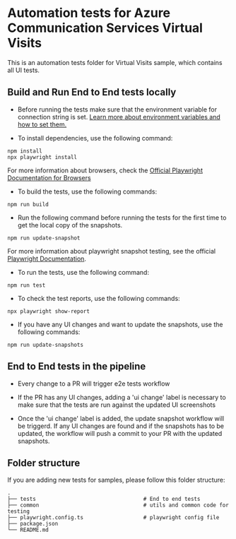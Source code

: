 # Automation tests for Azure Communication Services Virtual Visits

This is an automation tests folder for Virtual Visits sample, which contains all UI tests.

## Build and Run End to End tests locally

- Before running the tests make sure that the environment variable for connection string is set. [Learn more about environment variables and how to set them.](https://github.com/Azure-Samples/communication-services-virtual-visits-js#environment-variables)

- To install dependencies, use the following command:

```
npm install
npx playwright install
```

For more information about browsers, check the [Official Playwright Documentation for Browsers](https://playwright.dev/docs/browsers)

- To build the tests, use the following commands:

```
npm run build
```

- Run the following command before running the tests for the first time to get the local copy of the snapshots.

```
npm run update-snapshot
```

For more information about playwright snapshot testing, see the official [Playwright Documentation](https://playwright.dev/docs/test-snapshots).

- To run the tests, use the following command:

```
npm run test
```

- To check the test reports, use the following commands:

```
npx playwright show-report
```

- If you have any UI changes and want to update the snapshots, use the following commands:

```
npm run update-snapshots
```

## End to End tests in the pipeline

- Every change to a PR will trigger e2e tests workflow

- If the PR has any UI changes, adding a 'ui change' label is necessary to make sure that the tests are run against the updated UI screenshots

- Once the 'ui change' label is added, the update snapshot workflow will be triggerd. If any UI changes are found and if the snapshots has to be updated, the workflow will push a commit to your PR with the updated snapshots.

## Folder structure

If you are adding new tests for samples, please follow this folder structure:

    .
    ├── tests                                  # End to end tests
    ├── common                                 # utils and common code for testing
    ├── playwright.config.ts                   # playwright config file
    ├── package.json
    └── README.md
